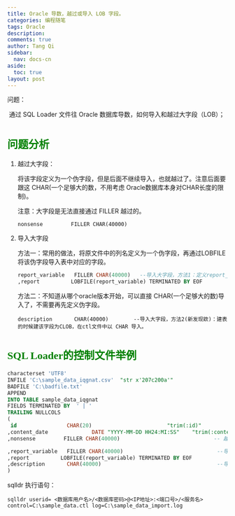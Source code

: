 ```yaml
---
title: Oracle 导数，越过或导入 LOB 字段。
categories: 编程随笔
tags: Oracle
description: 
comments: true
author: Tang Qi
sidebar:
  nav: docs-cn
aside:
  toc: true
layout: post
---
```


问题：

​	通过 SQL Loader 文件往 Oracle 数据库导数，如何导入和越过大字段（LOB）；

<!--more-->

# <font face="黑体" color=green size=5>问题分析</font>

1. 越过大字段：

   将该字段定义为一个伪字段，但是后面不继续导入，也就越过了。注意后面要跟这 CHAR(一个足够大的数，不用考虑 Oracle数据库本身对CHAR长度的限制)。

   注意：大字段是无法直接通过 FILLER 越过的。

   ```nonsense         FILLER CHAR(40000)       ```

   

2. 导入大字段

   方法一：常用的做法，将原文件中的列名定义为一个伪字段，再通过LOBFILE将该伪字段导入表中对应的字段。

   ```sql
   report_variable   FILLER CHAR(40000)   --导入大字段，方法1：定义report_variable为大字段变量名（伪字段）
   ,report          LOBFILE(report_variable) TERMINATED BY EOF             
   ```
   
   
   
   方法二：不知道从哪个oracle版本开始，可以直接 CHAR(一个足够大的数)导入了，不需要再先定义伪字段。
   
   ```description       CHAR(40000)        --导入大字段，方法2(新发现欸)：建表的时候建该字段为CLOB，在ctl文件中以 CHAR 导入。```
   
   

# <font face="黑体" color=green size=5> SQL Loader的控制文件举例</font>

```sql
characterset 'UTF8'
INFILE 'C:\sample_data_iqgnat.csv'  "str x'207c200a'"
BADFILE 'C:\badfile.txt'
APPEND
INTO TABLE sample_data_iqgnat
FIELDS TERMINATED BY  ' | '
TRAILING NULLCOLS
(
 id                CHAR(20)                        "trim(:id)" 
,content_date              DATE "YYYY-MM-DD HH24:MI:SS"    "trim(:content_date)"
,nonsense         FILLER CHAR(40000)                              -- 越过大字段（新发现欸）：将该字段定义为一个伪字段，但是后面不继续导入，也就越过了。注意后面要跟这 CHAR(一个很大的数，比如40000)

,report_variable   FILLER CHAR(40000)                              --导入大字段，方法1：定义report_variable为大字段变量名（伪字段）
,report          LOBFILE(report_variable) TERMINATED BY EOF             
,description       CHAR(40000)                                     --导入大字段，方法2(新发现欸)：建表的时候建该字段为CLOB，在ctl文件中以 CHAR 导入。
)  
```



sqlldr 执行语句：

​	```sqlldr userid= <数据库用户名>/<数据库密码>@<IP地址>:<端口号>/<服务名> control=C:\sample_data.ctl log=C:\sample_data_import.log```


